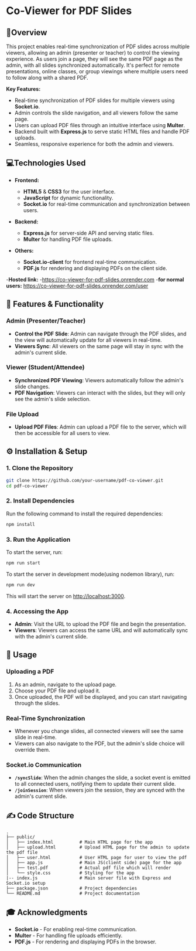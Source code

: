 # Co-Viewer for PDF Slides

## 🎯Overview

This project enables real-time synchronization of PDF slides across multiple viewers, allowing an admin (presenter or teacher) to control the viewing experience. As users join a page, they will see the same PDF page as the admin, with all slides synchronized automatically. It's perfect for remote presentations, online classes, or group viewings where multiple users need to follow along with a shared PDF.

**Key Features:**
- Real-time synchronization of PDF slides for multiple viewers using **Socket.io**.
- Admin controls the slide navigation, and all viewers follow the same page.
- Users can upload PDF files through an intuitive interface using **Multer**.
- Backend built with **Express.js** to serve static HTML files and handle PDF uploads.
- Seamless, responsive experience for both the admin and viewers.

## 💻Technologies Used

- **Frontend:**
  - **HTML5** & **CSS3** for the user interface.
  - **JavaScript** for dynamic functionality.
  - **Socket.io** for real-time communication and synchronization between users.
  
- **Backend:**
  - **Express.js** for server-side API and serving static files.
  - **Multer** for handling PDF file uploads.
  
- **Others:**
  - **Socket.io-client** for frontend real-time communication.
  - **PDF.js** for rendering and displaying PDFs on the client side.
    
-**Hosted link:**
  -https://co-viewer-for-pdf-slides.onrender.com
  -**for normal users:** https://co-viewer-for-pdf-slides.onrender.com/user


## 📜 Features & Functionality

### Admin (Presenter/Teacher)
- **Control the PDF Slide**: Admin can navigate through the PDF slides, and the view will automatically update for all viewers in real-time.
- **Viewers Sync**: All viewers on the same page will stay in sync with the admin's current slide.

### Viewer (Student/Attendee)
- **Synchronized PDF Viewing**: Viewers automatically follow the admin's slide changes.
- **PDF Navigation**: Viewers can interact with the slides, but they will only see the admin's slide selection.

### File Upload
- **Upload PDF Files**: Admin can upload a PDF file to the server, which will then be accessible for all users to view.

## ⚙ Installation & Setup

### 1. Clone the Repository

```bash
git clone https://github.com/your-username/pdf-co-viewer.git
cd pdf-co-viewer
```

### 2. Install Dependencies

Run the following command to install the required dependencies:

```bash
npm install
```

### 3. Run the Application

To start the server, run:

```bash
npm run start
```

To start the server in development mode(using nodemon library), run:

```bash
npm run dev
```

This will start the server on [http://localhost:3000](http://localhost:3000).

### 4. Accessing the App
- **Admin**: Visit the URL to upload the PDF file and begin the presentation.
- **Viewers**: Viewers can access the same URL and will automatically sync with the admin's current slide.

## 📝 Usage

### Uploading a PDF
1. As an admin, navigate to the upload page.
2. Choose your PDF file and upload it.
3. Once uploaded, the PDF will be displayed, and you can start navigating through the slides.
   
### Real-Time Synchronization
- Whenever you change slides, all connected viewers will see the same slide in real-time.
- Viewers can also navigate to the PDF, but the admin's slide choice will override them.

### Socket.io Communication
- **`/syncSlide`**: When the admin changes the slide, a socket event is emitted to all connected users, notifying them to update their current slide.
- **`/joinSession`**: When viewers join the session, they are synced with the admin's current slide.


## ✍ Code Structure

```
.
├── public/
│   ├── index.html          # Main HTML page for the app
│   ├── upload.html         # Upload HTML page for the admin to update the pdf file
│   ├── user.html           # User HTML page for user to view the pdf
│   ├── app.js              # Main JS(client side) page for the app
│   ├── test.pdf            # Actual pdf file which will render
│   └── style.css           # Styling for the app
|-- index.js                # Main server file with Express and Socket.io setup
├── package.json            # Project dependencies
└── README.md               # Project documentation
```


## 🎓 Acknowledgments

- **Socket.io** - For enabling real-time communication.
- **Multer** - For handling file uploads efficiently.
- **PDF.js** - For rendering and displaying PDFs in the browser.
